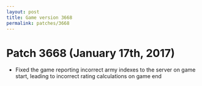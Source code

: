 ```yaml
---
layout: post
title: Game version 3668
permalink: patches/3668
---
```


# Patch 3668 (January 17th, 2017)

- Fixed the game reporting incorrect army indexes to the server on game start, leading to incorrect rating calculations on game end
